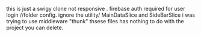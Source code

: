 this is just a swigy clone 
not responsive .
firebase auth required for user login //folder config.
ignore the utility/ MainDataSlice and SideBarSlice i was trying to use middleware "thunk" 
thsese files has nothing to do with the project you can delete.
